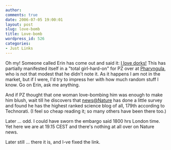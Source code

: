 ```yaml
---
author:
comments: true
date: 2006-07-05 19:00:01
layout: post
slug: love-bomb
title: Love-bomb
wordpress_id: 526
categories:
- Just Links
---
```


Oh my! Someone called Erin has come out and said it: [I love dorks!](http://erindowney.blogspot.com/2006/07/i-love-dorks.html) This has partially manifested itself in a "total girl-hard-on" for PZ over at [Pharyngula](http://scienceblogs.com/pharyngula/), who is not that modest that he didn't note it. As it happens I am not in the market, but if I were, I'd try to impress her with how much random stuff I know. Go on Erin, ask me anything.

And if PZ thought that one woman love-bombing him was enough to make him blush, wait till he discovers that [news@Nature](http://www.nature.com/news/2006/060703/full/442009a.html) has done a little survey and found he has the highest ranked science blog of all, 179th according to Technorati. (I feel so cheap reading it; so many others have been there too.)

Later ... odd. I could have sworn the embargo said 1800 hrs London time. Yet here we are at 19.15 CEST and there's nothing at all over on Nature news.


Later still ... there it is, and I-ve fixed the link.

